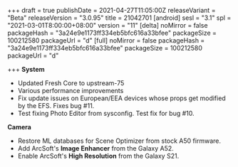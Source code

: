 +++
draft = true
publishDate = 2021-04-27T11:05:00Z
releaseVariant = "Beta"
releaseVersion = "3.0.95"
title = 21042701
[android]
sesl = "3.1"
spl = "2021-03-01T8:00:00+08:00"
version = "11"
[delta]
noMirror = false
packageHash = "3a24e9e1173ff334eb5bfc616a33bfee"
packageSize = 100212580
packageUrl = "d"
[full]
noMirror = false
packageHash = "3a24e9e1173ff334eb5bfc616a33bfee"
packageSize = 100212580
packageUrl = "d"

+++
**System**

* Updated Fresh Core to upstream-75
* Various performance improvements
* Fix update issues on European/EEA devices whose props get modified by the EFS. Fixes bug #11.
* Test fixing Photo Editor from sysconfig. Test fix for bug #10.

**Camera**

* Restore ML databases for Scene Optimizer from stock A50 firmware.
* Add ArcSoft's **Image Enhancer** from the Galaxy A52.
* Enable ArcSoft's **High Resolution** from the Galaxy S21.